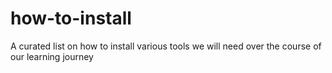 # how-to-install
A curated list on how to install various tools we will need over the course of our learning journey
